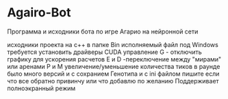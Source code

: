 # Agairo-Bot
Программа и исходники бота по игре Агарио на нейронной сети

 исходники проекта на с++
 в папке Bin исполняемый файл под Windows 
 требуется установить драйверы СUDA
 управление
 G - отключить графику для ускорения расчетов
 E и D -переключение между "мирами" или аренами
 P и M увеличение/уменьшение количества тиков в раунде
 было много версий и с сохранием Генотипа и с ini файлом пишите если что все обратно привинчу или что добавлю по желанию
 Поддерживает полноэкранный режим
